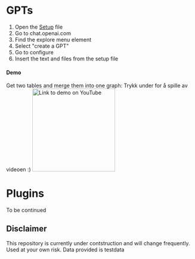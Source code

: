 

# GPTs
  1. Open the [Setup](https://github.com/PxTools/lab_gpt/blob/main/GPT/Setup.md) file
  2. Go to chat.openai.com
  3. Find the explore menu element
  4. Select "create a GPT"
  5. Go to configure
  6. Insert the text and files from the setup file

#### Demo
Get two tables and merge them into one graph:
Trykk under for å spille av videoen :) 
<a href="https://www.youtube.com/watch?v=9PthFM0opCA" target="_blank">
    <img src="https://github.com/PxTools/lab_gpt/assets/59892221/1539c656-1f73-44c2-bd27-2e72030db731" alt="Link to demo on YouTube" width="222"/>
</a>



# Plugins
  To be continued

## Disclaimer

This repository is currently under contstruction and will change frequently. 
Used at your own risk. Data provided is testdata


